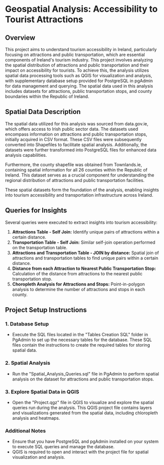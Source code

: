 # Geospatial Analysis: Accessibility to Tourist Attractions

## Overview

This project aims to understand tourism accessibility in Ireland, particularly focusing on attractions and public transportation, which are essential components of Ireland's tourism industry. This project involves analyzing the spatial distribution of attractions and public transportation and their impact on accessibility for tourists. To achieve this, the analysis utilizes spatial data processing tools such as QGIS for visualization and analysis, with supplementary database setup provided for PostgreSQL in pgAdmin for data management and querying. The spatial data used in this analysis includes datasets for attractions, public transportation stops, and county boundaries within the Republic of Ireland.

## Spatial Data Description

The spatial data utilized for this analysis was sourced from data.gov.ie, which offers access to Irish public sector data. The datasets used encompass information on attractions and public transportation stops, initially acquired in CSV format. These CSV files were subsequently converted into Shapefiles to facilitate spatial analysis. Additionally, the datasets were further transformed into PostgreSQL files for enhanced data analysis capabilities.

Furthermore, the county shapefile was obtained from Townlands.ie, containing spatial information for all 26 counties within the Republic of Ireland. This dataset serves as a crucial component for understanding the regional distribution of attractions and public transportation facilities.

These spatial datasets form the foundation of the analysis, enabling insights into tourism accessibility and transportation infrastructure across Ireland.

## Queries for Insights

Several queries were executed to extract insights into tourism accessibility:

1. **Attractions Table - Self Join:** Identify unique pairs of attractions within a certain distance.
2. **Transportation Table - Self Join:** Similar self-join operation performed on the transportation table.
3. **Attractions and Transportation Table - JOIN by distance:** Spatial join of attractions and transportation tables to find unique pairs within a certain distance.
4. **Distance from each Attraction to Nearest Public Transportation Stop:** Calculation of the distance from attractions to the nearest public transportation stop.
5. **Choropleth Analysis for Attractions and Stops:** Point-in-polygon analysis to determine the number of attractions and stops in each county.

## Project Setup Instructions

### 1. Database Setup

- Execute the SQL files located in the "Tables Creation SQL" folder in PgAdmin to set up the necessary tables for the database. These SQL files contain the instructions to create the required tables for storing spatial data.

### 2. Spatial Analysis

- Run the "Spatial_Analysis_Queries.sql" file in PgAdmin to perform spatial analysis on the dataset for attractions and public transportation stops.

### 3. Explore Spatial Data in QGIS

- Open the "Project.qgz" file in QGIS to visualize and explore the spatial queries run during the analysis. This QGIS project file contains layers and visualizations generated from the spatial data, including chloropleth analysis and heatmaps.

### Additional Notes

- Ensure that you have PostgreSQL and pgAdmin installed on your system to execute SQL queries and manage the database.
- QGIS is required to open and interact with the project file for spatial visualization and analysis.

